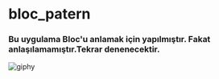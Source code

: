 # bloc_patern
### Bu uygulama Bloc'u anlamak için yapılmıştır. Fakat anlaşılamamıştır.Tekrar denenecektir.
![giphy](https://user-images.githubusercontent.com/63172521/185790298-1aaf8faa-b0e9-4f91-87bb-03bb8841304d.gif)


